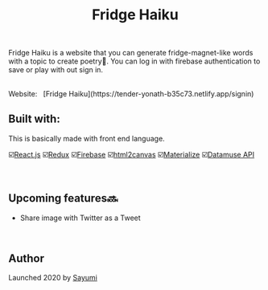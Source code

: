 <h1 align="center">Fridge Haiku</h1>

<br/>

Fridge Haiku is a website that you can generate fridge-magnet-like words with a topic to create poetry💬. You can log in with firebase authentication to save or play with out sign in.

<br/>
Website: &nbsp; [Fridge Haiku](https://tender-yonath-b35c73.netlify.app/signin)

<br/>

## Built with:

This is basically made with front end language.

☑️[React.js](https://reactjs.org/)
☑️[Redux](https://redux.js.org/)
☑️[Firebase](https://firebase.google.com/?hl=ja)
☑️[html2canvas](https://html2canvas.hertzen.com/)
☑️[Materialize](https://materializecss.com/)
☑️[Datamuse API](https://www.datamuse.com/api/)

<br/>

## Upcoming features🔜

- Share image with Twitter as a Tweet

<br/>

## Author

Launched 2020 by [Sayumi](https://sayuminakamura.com/)

<br/>
